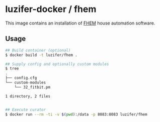 # luzifer-docker / fhem

This image contains an installation of [FHEM](https://fhem.de/) house automation software.

## Usage

```bash
## Build container (optional)
$ docker build -t luzifer/fhem .

## Supply config and optionally custom modules
$ tree
.
├── config.cfg
└── custom-modules
    └── 32_fitbit.pm

1 directory, 2 files


## Execute curator
$ docker run --rm -ti -v $(pwd):/data -p 8083:8083 luzifer/fhem
```
